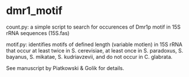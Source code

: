 # dmr1_motif
count.py: a simple script to search for occurences of Dmr1p motif in 15S rRNA sequences (15S.fas)

motif.py: identifies motifs of defined length (variable motlen) in 15S rRNA that occur at least twice in S. cerevisiae, at least once in  S. paradoxus, S. bayanus, S. mikatae, S. kudriavzevii, and do not occur in C. glabrata.

See manuscript by Piatkowski & Golik for details.
